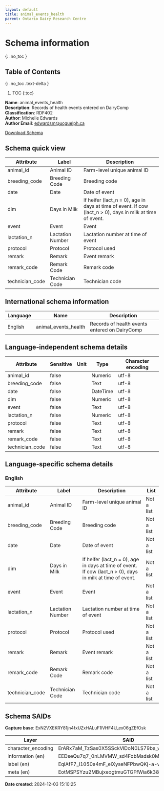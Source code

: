 ```yaml
---
layout: default  
title: animal_events_health 
parent: Ontario Dairy Research Centre  
---
```


# Schema information
{: .no_toc }

## Table of Contents
{: .no_toc .text-delta }

1. TOC
{:toc}

**Name**: animal_events_health  
**Description**: Records of health events entered on DairyComp  
**Classification**: RDF402  
**Author**: Michelle Edwards  
**Author Email**: edwardsm@uoguelph.ca  

[Download Schema](Schema_Animal_Events_Health.zip)

## Schema quick view

| Attribute | Label | Description |
| --- | --- | --- |
| animal_id | Animal ID | Farm-level unique animal ID |
| breeding_code | Breeding Code | Breeding code |
| date | Date | Date of event |
| dim | Days in Milk | If heifer (lact_n = 0), age in days at time of event. If cow (lact_n > 0), days in milk at time of event. |
| event | Event | Event |
| lactation_n | Lactation Number | Lactation number at time of event |
| protocol | Protocol | Protocol used |
| remark | Remark | Event remark |
| remark_code | Remark Code | Remark code |
| technician_code | Technician Code | Technician code |

## International schema information

| Language | Name | Description |
| --- | --- | --- |
| English | animal_events_health | Records of health events entered on DairyComp |

## Language-independent schema details

| Attribute | Sensitive | Unit | Type | Character encoding |
| --- | --- | --- | --- | --- |
| animal_id | false |  | Numeric | utf-8 |
| breeding_code | false |  | Text | utf-8 |
| date | false |  | DateTime | utf-8 |
| dim | false |  | Numeric | utf-8 |
| event | false |  | Text | utf-8 |
| lactation_n | false |  | Numeric | utf-8 |
| protocol | false |  | Text | utf-8 |
| remark | false |  | Text | utf-8 |
| remark_code | false |  | Text | utf-8 |
| technician_code | false |  | Text | utf-8 |

## Language-specific schema details

### English

| Attribute | Label | Description | List |
| --- | --- | --- | --- |
| animal_id | Animal ID | Farm-level unique animal ID | Not a list |
| breeding_code | Breeding Code | Breeding code | Not a list |
| date | Date | Date of event | Not a list |
| dim | Days in Milk | If heifer (lact_n = 0), age in days at time of event. If cow (lact_n > 0), days in milk at time of event. | Not a list |
| event | Event | Event | Not a list |
| lactation_n | Lactation Number | Lactation number at time of event | Not a list |
| protocol | Protocol | Protocol used | Not a list |
| remark | Remark | Event remark | Not a list |
| remark_code | Remark Code | Remark code | Not a list |
| technician_code | Technician Code | Technician code | Not a list |

## Schema SAIDs

**Capture base**: ExN2VXEKRY81jn4fxUZxHALuF1lVHF4U_ex06gZEfOsk

| Layer | SAID |
| --- | --- |
| character_encoding | ErARx7aM_TzSas0X5SSckVlDoN0LS79ba_v8yQZDmUR0 |
| information (en) | EEDseQu7q7_0nLMVMW_sd4FobMsdsk0MPkFDdbUCwhxM |
| label (en) | EqiAfF7_l1050a4mF_elXyseNFPbwQKj-a-vmRbkXVgs |
| meta (en) | EotMSPSYzu2MBujxeogtmuGTGFfWia6k38YM8IbK22h8 |

**Date created**: 2024-12-03 15:10:25

